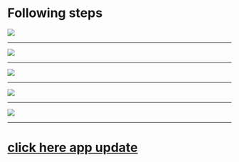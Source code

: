 <html><body>
    <h1>Following steps</h1>
    <img src="1.jpg"><br><hr>
    <img src="2.jpg"><br><hr>
    <img src="3.jpg"><br><hr>
    <img src="4.jpg"<br><hr>
    <img src="5.jpg"<br><hr>
<h1>
        <a href="nts.notes.ver.1.1.build.1.apk">click here app update</a>
</h1>
</body>
</html>
